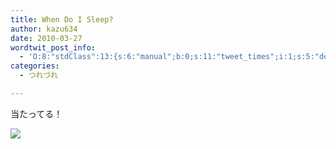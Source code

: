 ```yaml
---
title: When Do I Sleep?
author: kazu634
date: 2010-03-27
wordtwit_post_info:
  - 'O:8:"stdClass":13:{s:6:"manual";b:0;s:11:"tweet_times";i:1;s:5:"delay";i:0;s:7:"enabled";i:1;s:10:"separation";s:2:"60";s:7:"version";s:3:"3.7";s:14:"tweet_template";b:0;s:6:"status";i:2;s:6:"result";a:0:{}s:13:"tweet_counter";i:2;s:13:"tweet_log_ids";a:1:{i:0;i:5193;}s:9:"hash_tags";a:0:{}s:8:"accounts";a:1:{i:0;s:7:"kazu634";}}'
categories:
  - つれづれ

---
```

<div class="section">
<p>
    当たってる！
</p>
  
<p>
<center>
</center>
</p>
  
<p>
<a href="http://www.sleepingtime.org" onclick="__gaTracker('send', 'event', 'outbound-article', 'http://www.sleepingtime.org', '');" title="When do they sleep"><img src="http://farm3.static.flickr.com/2750/4466435133_9140712512.jpg" /></a>
</p></p>
</div>
